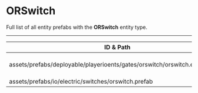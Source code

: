 # ORSwitch
Full list of all <Badge type="warning" text="2"/> entity prefabs with the **ORSwitch** entity type.

---
| ID & Path |
| --- |
| <a href="#1354328722"><Badge id="1354328722" type="tip" text="#"/></a> <Badge type="tip" text="1354328722"/> <Badge type="info" text="Poolable"/> <Badge type="info" text="GroundWatch"/> <Badge type="info" text="DestroyOnGroundMissing"/> <Badge type="info" text="Deployable"/> <Badge type="info" text="Construction"/> <Badge type="info" text="Rust.PropRenderer"/> <Badge type="info" text="RealmedRemove"/> <br> assets/prefabs/deployable/playerioents/gates/orswitch/orswitch.entity.prefab |
| <a href="#2179325520"><Badge id="2179325520" type="tip" text="#"/></a> <Badge type="tip" text="2179325520"/>  <br> assets/prefabs/io/electric/switches/orswitch.prefab |
